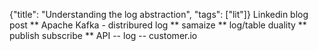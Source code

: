{"title": "Understanding the log abstraction", "tags": ["lit"]}
Linkedin blog post
** Apache Kafka - distribured log
** samaize
** log/table duality
** publish subscribe
** API -- log -- customer.io
